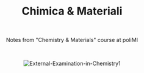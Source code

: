 <div align="center">

# Chimica & Materiali

<br>

Notes from "Chemistry & Materials" course at poliMI

<br>

![External-Examination-in-Chemistry1](https://user-images.githubusercontent.com/55017307/132266474-e65b52d6-fffe-4661-9182-742b7caf8517.jpg)

</div>